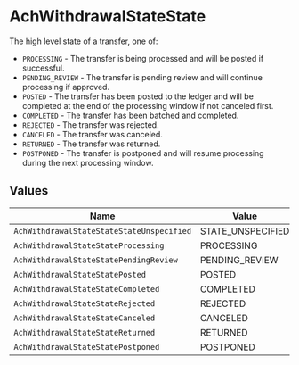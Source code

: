 # AchWithdrawalStateState

The high level state of a transfer, one of:
- `PROCESSING` - The transfer is being processed and will be posted if successful.
- `PENDING_REVIEW` - The transfer is pending review and will continue processing if approved.
- `POSTED` - The transfer has been posted to the ledger and will be completed at the end of the processing window if not canceled first.
- `COMPLETED` - The transfer has been batched and completed.
- `REJECTED` - The transfer was rejected.
- `CANCELED` - The transfer was canceled.
- `RETURNED` - The transfer was returned.
- `POSTPONED` - The transfer is postponed and will resume processing during the next processing window.


## Values

| Name                                      | Value                                     |
| ----------------------------------------- | ----------------------------------------- |
| `AchWithdrawalStateStateStateUnspecified` | STATE_UNSPECIFIED                         |
| `AchWithdrawalStateStateProcessing`       | PROCESSING                                |
| `AchWithdrawalStateStatePendingReview`    | PENDING_REVIEW                            |
| `AchWithdrawalStateStatePosted`           | POSTED                                    |
| `AchWithdrawalStateStateCompleted`        | COMPLETED                                 |
| `AchWithdrawalStateStateRejected`         | REJECTED                                  |
| `AchWithdrawalStateStateCanceled`         | CANCELED                                  |
| `AchWithdrawalStateStateReturned`         | RETURNED                                  |
| `AchWithdrawalStateStatePostponed`        | POSTPONED                                 |